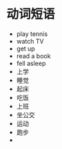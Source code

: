 # 动词短语

-   play tennis
-   watch TV
-   get up
-   read a book
-   fell asleep
-   上学
-   睡觉
-   起床
-   吃饭
-   上班
-   坐公交
-   运动
-   跑步
-   